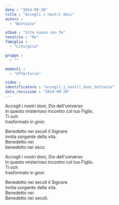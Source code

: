 ```yaml
---
date : "2014-09-20"
title : "Accogli i nostri doni"
autori : 
  - "Buttazzo"

album : "Vita nuova con Te"
tonalita : "Re"
famiglia : 
  - "Liturgica"

gruppo : 
  - ""

momenti : 
  - "Offertorio"

video : 
identificatore : "accogli_i_nostri_doni_buttazzo"
data_revisione : "2014-09-20"
---
```

  
  
  
  
         
           
  
  
  
  
Accogli i nostri doni, Dio dell'universo    
in questo misterioso incontro col tuo Figlio.  
Ti och    
trasformalo in gnor.   
  
  
  
Benedetto nei secoli il Signore    
innita sorgente della vita.        
Benedetto nei      
benedetto nei seco     
  
  
  
  
Accogli i nostri doni, Dio dell'universo    
in questo misterioso incontro col tuo Figlio.  
Ti och    
trasformalo in gnor.   
  
  
  
Benedetto nei secoli il Signore    
innita sorgente della vita.        
Benedetto nei      
Benedetto nei secoli.    
  
  
  
  
